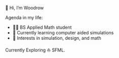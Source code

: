👋 Hi, I’m Woodrow

Agenda in my life:
- 👨‍🦰 BS Applied Math student
- 🌱 Currently learning computer aided simulations
- 🔭 Interests in simulation, design, and math

Currently Exploring ⛵ SFML.

<!---
0xWoodrowF/0xWoodrowF is a ✨ special ✨ repository because its `README.md` (this file) appears on your GitHub profile.
You can click the Preview link to take a look at your changes.
--->
